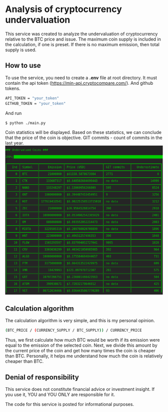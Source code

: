 # Analysis of cryptocurrency undervaluation

This service was created to analyze the undervaluation of cryptocurrency relative to the BTC price and issue. The maximum coin supply is included in the calculation, if one is preset. If there is no maximum emission, then total supply is used.

## How to use
To use the service, you need to create a **.env** file at root directory. It must contain the api token (https://min-api.cryptocompare.com/). And github tokens.
```bash
API_TOKEN = "your_token"
GITHUB_TOKEN = "your_token"
```
And run

```bash
$ python ./main.py
```
Coin statistics will be displayed. Based on these statistics, we can conclude that the price of the coin is objective.
GIT commits - count of commits in the last year.
![scrensort](_scr.png)


## Сalculation algorithm
The calculation algorithm is very simple, and this is my personal opinion.
```bash
(BTC_PRICE / (CURRENCY_SUPPLY / BTC_SUPPLY)) / CURRENCY_PRICE
```
Thus, we first calculate how much BTC would be worth if its emission were equal to the emission of the selected coin. Next, we divide this amount by the current price of the coin and get how many times the coin is cheaper than BTC. Personally, it helps me understand how much the coin is relatively cheaper than BTC.

## Denial of responsibility
This service does not constitute financial advice or investment insight. If you use it, YOU and YOU ONLY are responsible for it.

The code for this service is posted for informational purposes.